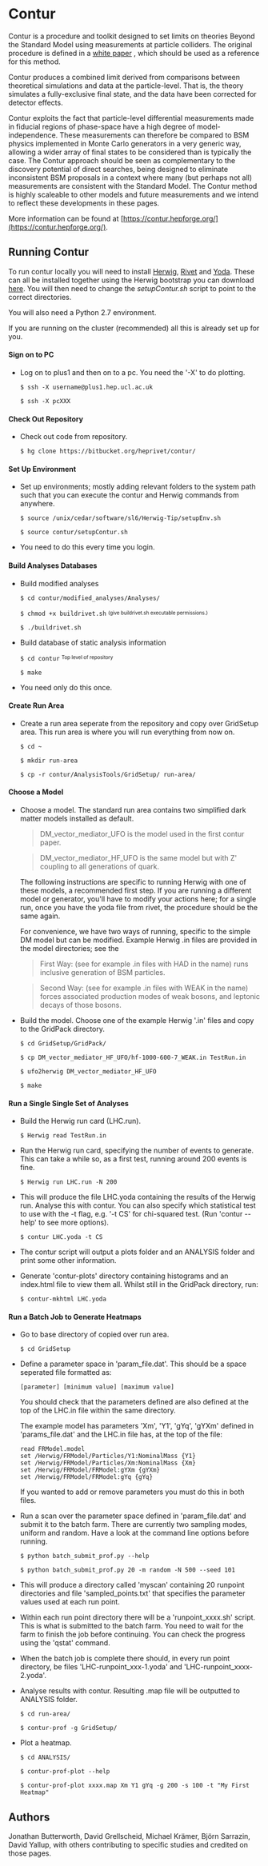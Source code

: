 # Contur

Contur is a procedure and toolkit designed to set limits on theories Beyond the
Standard Model using measurements at particle colliders. The original procedure
is defined in a 
[white paper](https://link.springer.com/article/10.1007%2FJHEP03%282017%29078)
, which should be used as a reference for this method.

Contur produces a combined limit derived from comparisons between theoretical 
simulations and data at the particle-level. That is, the theory simulates a 
fully-exclusive final state, and the data have been corrected for detector 
effects.

Contur exploits the fact that particle-level differential measurements made in 
fiducial regions of phase-space have a high degree of model-independence. 
These measurements can therefore be compared to BSM physics implemented in 
Monte Carlo generators in a very generic way, allowing a wider array of final 
states to be considered than is typically the case. The Contur approach should 
be seen as complementary to the discovery potential of direct searches, being 
designed to eliminate inconsistent BSM proposals in a context where many (but 
perhaps not all) measurements are consistent with the Standard Model. The 
Contur method is highly scaleable to other models and future measurements and 
we intend to reflect these developments in these pages.

More information can be found at 
[https://contur.hepforge.org/](https://contur.hepforge.org/).

## Running Contur

To run contur locally you will need to install [Herwig](https://herwig.hepforge.org/), 
[Rivet](https://rivet.hepforge.org/) and [Yoda](https://yoda.hepforge.org/). 
These can all be installed together using the Herwig bootstrap you can download 
[here](https://herwig.hepforge.org/downloads.html). You will then need to 
change the *setupContur.sh* script to point to the correct directories.

You will also need a Python 2.7 environment.

If you are running on the cluster (recommended) all this is already set up for
you.

#### Sign on to PC
- Log on to plus1 and then on to a pc. You need the '-X' to do plotting.

    `$ ssh -X username@plus1.hep.ucl.ac.uk`
    
    `$ ssh -X pcXXX`
    
#### Check Out Repository
- Check out code from repository.

    `$ hg clone https://bitbucket.org/heprivet/contur/`
    
#### Set Up Environment
- Set up environments; mostly adding relevant folders to the system path such
  that you can execute the contur and Herwig commands from anywhere.
  
    `$ source /unix/cedar/software/sl6/Herwig-Tip/setupEnv.sh`
    
    `$ source contur/setupContur.sh`

- You need to do this every time you login.

#### Build Analyses Databases
- Build modified analyses

    `$ cd contur/modified_analyses/Analyses/`
    
    `$ chmod +x buildrivet.sh` <sub><sup>(give buildrivet.sh executable 
    permissions.)</sup></sub>
    
    `$ ./buildrivet.sh`
    
- Build database of static analysis information

    `$ cd contur` <sup><sub>Top level of repository</sub></sup>
    
    `$ make`

- You need only do this once.

#### Create Run Area     
- Create a run area seperate from the repository and copy over GridSetup
  area. This run area is where you will run everything from now on.
  
    `$ cd ~`
    
    `$ mkdir run-area`
    
    `$ cp -r contur/AnalysisTools/GridSetup/ run-area/`

#### Choose a Model
- Choose a model. The standard run area contains two simplified dark matter
  models installed as default.
  
    > DM_vector_mediator_UFO is the model used in the first contur paper.
    
    > DM_vector_mediator_HF_UFO is the same model but with Z' coupling to all
      generations of quark.
  
  The following instructions are specific to running Herwig with one of these 
  models, a recommended first step. If you are running a different model or 
  generator, you'll have to modify your actions here; for a single run, once 
  you have the yoda file from rivet, the procedure should be the same again.

  For convenience, we have two ways of running, specific to the simple DM model
  but can be modified.
  Example Herwig .in files are provided in the model directories; see the 
  
    > First Way: (see for example .in files with HAD in the name) runs 
      inclusive generation of BSM particles.
      
    > Second Way: (see for example .in files with WEAK in the name) forces 
      associated production modes of weak bosons, and leptonic decays of those 
      bosons.

- Build the model. Choose one of the example Herwig '.in' files and copy to
  the GridPack directory.
  
    `$ cd GridSetup/GridPack/`
    
    `$ cp DM_vector_mediator_HF_UFO/hf-1000-600-7_WEAK.in TestRun.in`
    
    `$ ufo2herwig DM_vector_mediator_HF_UFO`
    
    `$ make`
    
#### Run a Single Single Set of Analyses
- Build the Herwig run card (LHC.run).

    `$ Herwig read TestRun.in`

- Run the Herwig run card, specifying the number of events to generate. This 
  can take a while so, as a first test, running around 200 events is fine.
  
    `$ Herwig run LHC.run -N 200`
    
- This will produce the file LHC.yoda containing the results of the Herwig run.
  Analyse this with contur. You can also specify which statistical test to use
  with the -t flag, e.g. '-t CS' for chi-squared test. (Run 'contur --help' to
  see more options).
  
    `$ contur LHC.yoda -t CS`
    
- The contur script will output a plots folder and an ANALYSIS folder and 
  print some other information.
  
- Generate 'contur-plots' directory containing histograms and an index.html 
  file to view them all. Whilst still in the GridPack directory, run:
  
    `$ contur-mkhtml LHC.yoda`
    
#### Run a Batch Job to Generate Heatmaps
- Go to base directory of copied over run area.

    `$ cd GridSetup`
    
- Define a parameter space in 'param_file.dat'. This should be a space 
  seperated file formatted as:
  
    `[parameter] [minimum value] [maximum value]`
  
  You should check that the parameters defined are also defined at the top of 
  the LHC.in file within the same directory.
  
  The example model has parameters 'Xm', 'Y1', 'gYq', 'gYXm' defined in 
  'params_file.dat' and the LHC.in file has, at the top of the file:
      
      read FRModel.model
      set /Herwig/FRModel/Particles/Y1:NominalMass {Y1}
      set /Herwig/FRModel/Particles/Xm:NominalMass {Xm}
      set /Herwig/FRModel/FRModel:gYXm {gYXm}
      set /Herwig/FRModel/FRModel:gYq {gYq}

  If you wanted to add or remove parameters you must do this in both files.
  
- Run a scan over the parameter space defined in 'param_file.dat' and submit it
  to the batch farm. There are currently two sampling modes, uniform and
  random. Have a look at the command line options before running.
  
     `$ python batch_submit_prof.py --help`
     
     `$ python batch_submit_prof.py 20 -m random -N 500 --seed 101`
     
- This will produce a directory called 'myscan' containing 20 runpoint 
  directories and file 'sampled_points.txt' that specifies the parameter 
  values used at each run point.
  
- Within each run point directory there will be a 'runpoint_xxxx.sh' script.
  This is what is submitted to the batch farm. You need to wait for the farm
  to finish the job before continuing. You can check the progress using the 
  'qstat' command. 
  
- When the batch job is complete there should, in every run point directory, be 
  files 'LHC-runpoint_xxx-1.yoda' and 'LHC-runpoint_xxxx-2.yoda'.
  
- Analyse results with contur. Resulting .map file will be outputted to 
  ANALYSIS folder.
  
    `$ cd run-area/`
    
    `$ contur-prof -g GridSetup/` 

- Plot a heatmap.

    `$ cd ANALYSIS/`
    
    `$ contur-prof-plot --help`
    
    `$ contur-prof-plot xxxx.map Xm Y1 gYq -g 200 -s 100 -t "My First Heatmap"`
    
    
## Authors
Jonathan Butterworth, David Grellscheid, Michael Krämer, Björn Sarrazin, 
David Yallup, with others contributing to specific studies and credited on 
those pages.
